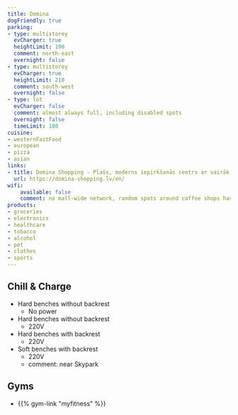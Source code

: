 ```yaml
---
title: Domina
dogFriendly: true
parking:
- type: multistorey
  evCharger: true
  heightLimit: 190
  comment: north-east
  overnight: false
- type: multistorey
  evCharger: true
  heightLimit: 210
  comment: south-west
  overnight: false
- type: lot
  evCharger: false
  comment: almost always full, including disabled spots
  overnight: false
  timeLimit: 180
cuisine:
- westernFastFood
- european
- pizza
- asian
links:
- title: Domina Shopping - Plašs, moderns iepirkšanās centrs ar vairāk nekā 170 dažādu preču un pakalpojumu veikaliem!
  url: https://domina-shopping.lv/en/
wifi:
    available: false
    comment: no mall-wide network, random spots around coffee shops have some slow networks with captive portals
products:
- groceries
- electronics
- healthcare
- tobacco
- alcohol
- pet
- clothes
- sports
---
```


## Chill & Charge
- Hard benches without backrest
    - No power
- Hard benches without backrest
    - 220V
- Hard benches with backrest
    - 220V
- Soft benches with backrest
    - 220V
    - comment: near Skypark

## Gyms
- {{% gym-link "myfitness" %}}
